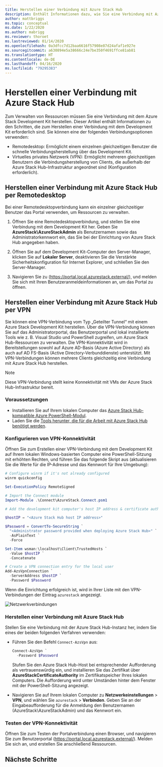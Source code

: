 ```yaml
---
title: Herstellen einer Verbindung mit Azure Stack Hub
description: Enthält Informationen dazu, wie Sie eine Verbindung mit Azure Stack Hub herstellen.
author: mattbriggs
ms.topic: conceptual
ms.date: 1/22/2020
ms.author: mabrigg
ms.reviewer: thoroet
ms.lastreviewed: 01/14/2020
ms.openlocfilehash: 0a3dfcc7d12baa6616f57908e87d24afaf1e927e
ms.sourcegitcommit: a630894e5a38666c24e7be350f4691ffce81ab81
ms.translationtype: HT
ms.contentlocale: de-DE
ms.lasthandoff: 04/16/2020
ms.locfileid: "79295383"
---
```

# <a name="connect-to-azure-stack-hub"></a>Herstellen einer Verbindung mit Azure Stack Hub

Zum Verwalten von Ressourcen müssen Sie eine Verbindung mit dem Azure Stack Development Kit herstellen. Dieser Artikel enthält Informationen zu den Schritten, die zum Herstellen einer Verbindung mit dem Development Kit erforderlich sind. Sie können eine der folgenden Verbindungsoptionen verwenden:

* Remotedesktop: Ermöglicht einem einzelnen gleichzeitigen Benutzer die schnelle Verbindungsherstellung über das Development Kit.
* Virtuelles privates Netzwerk (VPN): Ermöglicht mehreren gleichzeitigen Benutzern die Verbindungsherstellung von Clients, die außerhalb der Azure Stack Hub-Infrastruktur angeordnet sind (Konfiguration erforderlich).

## <a name="connect-to-azure-stack-hub-with-remote-desktop"></a>Herstellen einer Verbindung mit Azure Stack Hub per Remotedesktop
Bei einer Remotedesktopverbindung kann ein einzelner gleichzeitiger Benutzer das Portal verwenden, um Ressourcen zu verwalten.

1. Öffnen Sie eine Remotedesktopverbindung, und stellen Sie eine Verbindung mit dem Development Kit her. Geben Sie **AzureStack\AzureStackAdmin** als Benutzernamen sowie das Administratorkennwort ein, das Sie bei der Einrichtung von Azure Stack Hub angegeben haben.  

2. Öffnen Sie auf dem Development Kit-Computer den Server-Manager, klicken Sie auf **Lokaler Server**, deaktivieren Sie die Verstärkte Sicherheitskonfiguration für Internet Explorer, und schließen Sie den Server-Manager.

3. Navigieren Sie zu (https://portal.local.azurestack.external/), und melden Sie sich mit Ihren Benutzeranmeldeinformationen an, um das Portal zu öffnen.


## <a name="connect-to-azure-stack-hub-with-vpn"></a>Herstellen einer Verbindung mit Azure Stack Hub per VPN

Sie können eine VPN-Verbindung vom Typ „Geteilter Tunnel“ mit einem Azure Stack Development Kit herstellen. Über die VPN-Verbindung können Sie auf das Administratorportal, das Benutzerportal und lokal installierte Tools wie z. B. Visual Studio und PowerShell zugreifen, um Azure Stack Hub-Ressourcen zu verwalten. Die VPN-Konnektivität wird in Bereitstellungen sowohl auf Azure AD-Basis (Azure Active Directory) als auch auf AD FS-Basis (Active Directory-Verbunddienste) unterstützt. Mit VPN-Verbindungen können mehrere Clients gleichzeitig eine Verbindung mit Azure Stack Hub herstellen. 

> [!NOTE] 
> Diese VPN-Verbindung stellt keine Konnektivität mit VMs der Azure Stack Hub-Infrastruktur bereit. 

### <a name="prerequisites"></a>Voraussetzungen

* Installieren Sie auf Ihrem lokalen Computer das [Azure Stack Hub-kompatible Azure PowerShell-Modul](../operator/azure-stack-powershell-install.md).  
* Laden Sie die [Tools herunter, die für die Arbeit mit Azure Stack Hub benötigt werden](../operator/azure-stack-powershell-download.md). 

### <a name="configure-vpn-connectivity"></a>Konfigurieren von VPN-Konnektivität

Öffnen Sie zum Erstellen einer VPN-Verbindung mit dem Development Kit auf Ihrem lokalen Windows-basierten Computer eine PowerShell-Sitzung mit erhöhten Rechten, und führen Sie das folgende Skript aus (aktualisieren Sie die Werte für die IP-Adresse und das Kennwort für Ihre Umgebung):

```powershell 
# Configure winrm if it's not already configured
winrm quickconfig  

Set-ExecutionPolicy RemoteSigned

# Import the Connect module
Import-Module .\Connect\AzureStack.Connect.psm1 

# Add the development kit computer's host IP address & certificate authority (CA) to the list of trusted hosts. Make sure to update the IP address and password values for your environment. 

$hostIP = "<Azure Stack Hub host IP address>"

$Password = ConvertTo-SecureString `
  "<Administrator password provided when deploying Azure Stack Hub>" `
  -AsPlainText `
  -Force

Set-Item wsman:\localhost\Client\TrustedHosts `
  -Value $hostIP `
  -Concatenate

# Create a VPN connection entry for the local user
Add-AzsVpnConnection `
  -ServerAddress $hostIP `
  -Password $Password

```

Wenn die Einrichtung erfolgreich ist, wird in Ihrer Liste mit den VPN-Verbindungen der Eintrag `azurestack` angezeigt.

![Netzwerkverbindungen](media/azure-stack-connect-azure-stack/image3.png)  

### <a name="connect-to-azure-stack-hub"></a>Herstellen einer Verbindung mit Azure Stack Hub

Stellen Sie eine Verbindung mit der Azure Stack Hub-Instanz her, indem Sie eines der beiden folgenden Verfahren verwenden:  

* Führen Sie den Befehl `Connect-AzsVpn` aus: 
    
  ```powershell
  Connect-AzsVpn `
    -Password $Password
  ```

  Stufen Sie den Azure Stack Hub-Host bei entsprechender Aufforderung als vertrauenswürdig ein, und installieren Sie das Zertifikat über **AzureStackCertificateAuthority** im Zertifikatspeicher Ihres lokalen Computers. Die Aufforderung wird unter Umständen hinter dem Fenster mit der PowerShell-Sitzung angezeigt. 

* Navigieren Sie auf Ihrem lokalen Computer zu **Netzwerkeinstellungen** > **VPN**, und wählen Sie `azurestack` > **Verbinden**. Geben Sie an der Eingabeaufforderung für die Anmeldung den Benutzernamen (AzureStack\AzureStackAdmin) und das Kennwort ein.

### <a name="test-the-vpn-connectivity"></a>Testen der VPN-Konnektivität

Öffnen Sie zum Testen der Portalverbindung einen Browser, und navigieren Sie zum Benutzerportal (https://portal.local.azurestack.external/). Melden Sie sich an, und erstellen Sie anschließend Ressourcen.  

## <a name="next-steps"></a>Nächste Schritte



